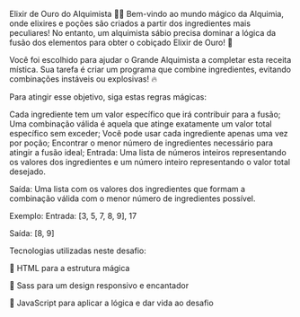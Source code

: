 Elixir de Ouro do Alquimista 🧙‍♂️
Bem-vindo ao mundo mágico da Alquimia, onde elixires e poções são criados a partir dos ingredientes mais peculiares! No entanto, um alquimista sábio precisa dominar a lógica da fusão dos elementos para obter o cobiçado Elixir de Ouro! 🌟

Você foi escolhido para ajudar o Grande Alquimista a completar esta receita mística. Sua tarefa é criar um programa que combine ingredientes, evitando combinações instáveis ou explosivas! 🔥

Para atingir esse objetivo, siga estas regras mágicas:

Cada ingrediente tem um valor específico que irá contribuir para a fusão;
Uma combinação válida é aquela que atinge exatamente um valor total específico sem exceder;
Você pode usar cada ingrediente apenas uma vez por poção;
Encontrar o menor número de ingredientes necessário para atingir a fusão ideal;
Entrada: Uma lista de números inteiros representando os valores dos ingredientes e um número inteiro representando o valor total desejado.

Saída: Uma lista com os valores dos ingredientes que formam a combinação válida com o menor número de ingredientes possível.

Exemplo:
Entrada: [3, 5, 7, 8, 9], 17

Saída: [8, 9]

Tecnologias utilizadas neste desafio:

🔧 HTML para a estrutura mágica

🎨 Sass para um design responsivo e encantador

🧠 JavaScript para aplicar a lógica e dar vida ao desafio
